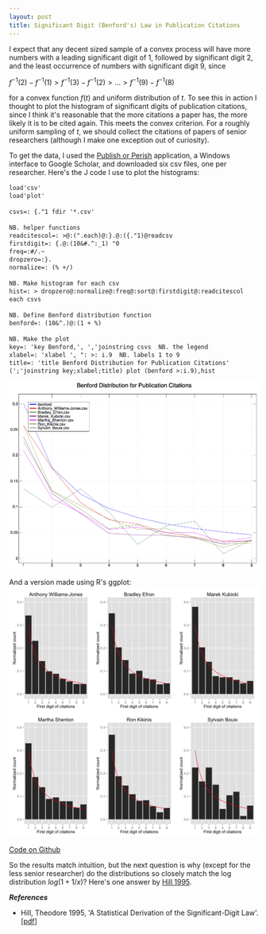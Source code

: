 ```yaml
---
layout: post
title: Significant Digit (Benford's) Law in Publication Citations
---
```


I expect that any decent sized sample of a convex process will have more numbers
with a leading significant digit of 1, followed by significant digit 2, and
the least occurrence of numbers with significant digit 9, since

$f^{-1}(2) - f^{-1}(1) > f^{-1}(3) - f^{-1}(2) > ... > f^{-1}(9) - f^{-1}(8)$

 for a convex function $f(t)$ and uniform distribution of $t$.  To see this in
action I thought to plot the histogram of significant digits of publication
citations, since I think it's reasonable that the more citations a paper has,
the more likely it is to be cited again.  This meets the convex criterion.  For
a roughly uniform sampling of $t$, we should collect the citations of papers
of senior researchers (although I make one exception out of curiosity).

To get the data, I used the [Publish or Perish](http://www.harzing.com/pop.htm)
application, a Windows interface to Google Scholar, and downloaded six
csv files, one per researcher.  Here's the J code I use to plot the histograms:

    load'csv'
    load'plot'

    csvs=: {."1 fdir '*.csv'

    NB. helper functions
    readcitescol=: >@:(".each)@:}.@:({."1)@readcsv
    firstdigit=: {.@:(10&#.^:_1) "0
    freq=:#/.~
    dropzero=:}.
    normalize=: (% +/)

    NB. Make histogram for each csv
    hist=: > dropzero@:normalize@:freq@:sort@:firstdigit@:readcitescol each csvs

    NB. Define Benford distribution function
    benford=: (10&^.)@:(1 + %)

    NB. Make the plot
    key=: 'key Benford,', ','joinstring csvs  NB. the legend
    xlabel=: 'xlabel ', ": >: i.9  NB. labels 1 to 9
    title=: 'title Benford Distribution for Publication Citations'
    (';'joinstring key;xlabel;title) plot (benford >:i.9),hist


![](https://raw.githubusercontent.com/reckbo/citations-and-benfords-law/master/benford_citations_J.png)

And a version made using R's ggplot:
![](https://raw.githubusercontent.com/reckbo/citations-and-benfords-law/master/benford_citations_R.png)

[Code on Github](https://github.com/reckbo/citations-and-benfords-law/)

So the results match intuition, but the next question is why (except for
the less senior researcher) do the distributions so closely match
the log distribution $log(1 + 1/x)$?  Here's one answer by [Hill 1995](https://projecteuclid.org/euclid.ss/1177009869).

<i><b>References</b></i>

* Hill, Theodore 1995,  'A Statistical Derivation of the Significant-Digit Law'. [[pdf](https://projecteuclid.org/euclid.ss/1177009869)]

